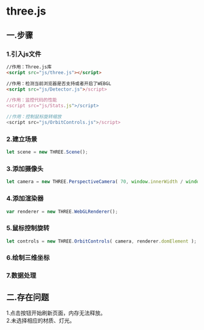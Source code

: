 # three.js
## 一.步骤 ##
### 1.引入js文件 ###
```html
//作用：Three.js库
<script src="js/three.js"></script>

//作用：检测当前浏览器是否支持或者开启了WEBGL
<script src="js/Detector.js">/script>

//作用：监控代码的性能
<script src="js/Stats.js">/script>

//作用：控制鼠标旋转缩放
<script src="js/OrbitControls.js">/script>
```
### 2.建立场景 ###
```javascript
let scene = new THREE.Scene();
```
### 3.添加摄像头 ###
```javascript
let camera = new THREE.PerspectiveCamera( 70, window.innerWidth / window.innerHeight, 0.1, 1000 );
```
### 4.添加渲染器 ###
```javascript
var renderer = new THREE.WebGLRenderer();
```
### 5.鼠标控制旋转 ###
```javascript
let controls = new THREE.OrbitControls( camera, renderer.domElement );
```
### 6.绘制三维坐标 ###
### 7.数据处理 ###
## 二.存在问题 ##
1.点击按钮开始刷新页面，内存无法释放。<br>
2.未选择相应的材质、灯光。





